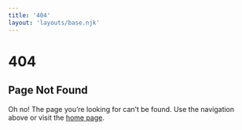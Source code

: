 ```yaml
---
title: '404'
layout: 'layouts/base.njk'
---
```

<div class="text-center">
	<h1>404</h1>
	<h2>Page Not Found</h2>
	<p>Oh no! The page you&#8217;re looking for can&#8217;t be found. Use the navigation above or visit the <a href="/">home page</a>.</p>
</div>
